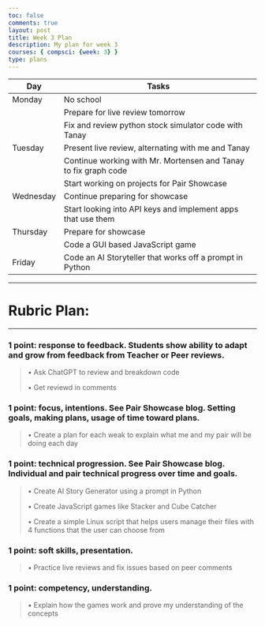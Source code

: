 ```yaml
---
toc: false
comments: true
layout: post
title: Week 3 Plan
description: My plan for week 3
courses: { compsci: {week: 3} }
type: plans
---
```


| Day | Tasks |
| -------- | -------- |
| Monday | No school  |
| | Prepare for live review tomorrow
| | Fix and review python stock simulator code with Tanay
|Tuesday | Present live review, alternating with me and Tanay | 
| | Continue working with Mr. Mortensen and Tanay to fix graph code
| | Start working on projects for Pair Showcase
 Wednesday | Continue preparing for showcase|
 | | Start looking into API keys and implement apps that use them
| Thursday | Prepare for showcase |
| | Code a GUI based JavaScript game
| Friday | Code an AI Storyteller that works off a prompt in Python |

---

# Rubric Plan:

---

### 1 point: response to feedback. Students show ability to adapt and grow from feedback from Teacher or Peer reviews.  
> • Ask ChatGPT to review and breakdown code
>
> • Get reviewd in comments


### 1 point: focus, intentions.   See Pair Showcase blog.  Setting goals, making plans, usage of time toward plans.
> • Create a plan for each weak to explain what me and my pair will be doing each day

### 1 point: technical progression.  See Pair Showcase blog.   Individual and pair technical progress over time and goals.
> • Create AI Story Generator using a prompt in Python
>
> • Create JavaScript games like Stacker and Cube Catcher
>
> • Create a simple Linux script that helps users manage their files with 4 functions that the user can choose from

### 1 point: soft skills, presentation.
> • Practice live reviews and fix issues based on peer comments

### 1 point: competency, understanding.
> • Explain how the games work and prove my understanding of the concepts
